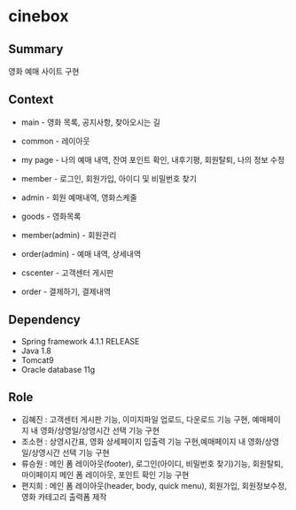 # cinebox
## Summary
영화 예매 사이트 구현

## Context 
+ main - 영화 목록, 공지사항, 찾아오시는 길

+ common - 레이아웃
+ my page - 나의 예매 내역, 잔여 포인트 확인, 내후기평, 회원탈퇴,  나의 정보 수정
+ member - 로그인, 회원가입, 아이디 및 비밀번호 찾기
+ admin - 회원 예매내역, 영화스케줄
+ goods - 영화목록
+ member(admin) - 회원관리
+ order(admin) - 예매 내역, 상세내역
+ cscenter - 고객센터 게시판
+ order - 결제하기, 결제내역

## Dependency
- Spring framework 4.1.1 RELEASE
- Java 1.8
- Tomcat9
- Oracle database 11g
 
 ## Role
- 김혜진 : 고객센터 게시판 기능, 이미지파일 업로드, 다운로드 기능 구현, 예매페이지 내 영화/상영일/상영시간 선택 기능 구현
- 조소현 : 상영시간표, 영화 상세페이지 입출력 기능 구현,예매페이지 내 영화/상영일/상영시간 선택 기능 구현 
- 류승원 : 메인 폼 레이아웃(footer), 로그인(아이디, 비밀번호 찾기)기능, 회원탈퇴, 마이페이지 메인 폼 레이아웃, 포인트 확인 기능 구현
- 편지희 : 메인 폼 레이아웃(header, body, quick menu), 회원가입, 회원정보수정, 영화 카테고리 출력폼 제작
